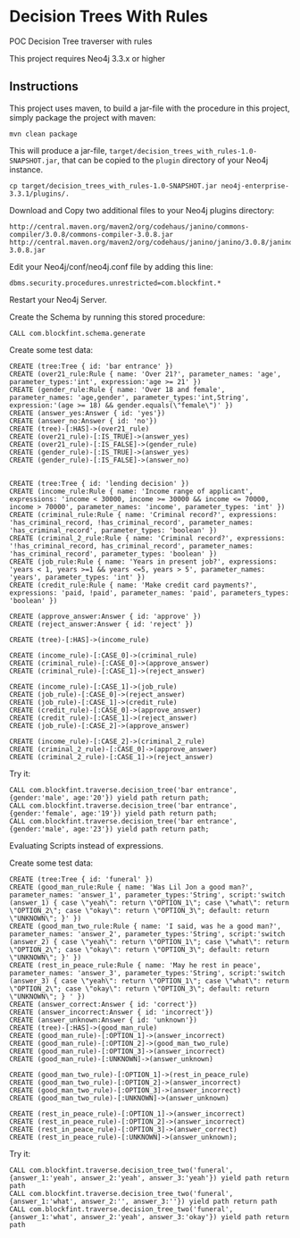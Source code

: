 # Decision Trees With Rules
POC Decision Tree traverser with rules

This project requires Neo4j 3.3.x or higher

Instructions
------------ 

This project uses maven, to build a jar-file with the procedure in this
project, simply package the project with maven:

    mvn clean package

This will produce a jar-file, `target/decision_trees_with_rules-1.0-SNAPSHOT.jar`,
that can be copied to the `plugin` directory of your Neo4j instance.

    cp target/decision_trees_with_rules-1.0-SNAPSHOT.jar neo4j-enterprise-3.3.1/plugins/.
    

Download and Copy two additional files to your Neo4j plugins directory:

    http://central.maven.org/maven2/org/codehaus/janino/commons-compiler/3.0.8/commons-compiler-3.0.8.jar
    http://central.maven.org/maven2/org/codehaus/janino/janino/3.0.8/janino-3.0.8.jar


Edit your Neo4j/conf/neo4j.conf file by adding this line:

    dbms.security.procedures.unrestricted=com.blockfint.*    

Restart your Neo4j Server.

Create the Schema by running this stored procedure:

    CALL com.blockfint.schema.generate
    
Create some test data:

    CREATE (tree:Tree { id: 'bar entrance' })
    CREATE (over21_rule:Rule { name: 'Over 21?', parameter_names: 'age', parameter_types:'int', expression:'age >= 21' })
    CREATE (gender_rule:Rule { name: 'Over 18 and female', parameter_names: 'age,gender', parameter_types:'int,String', expression:'(age >= 18) && gender.equals(\"female\")' })
    CREATE (answer_yes:Answer { id: 'yes'})
    CREATE (answer_no:Answer { id: 'no'})
    CREATE (tree)-[:HAS]->(over21_rule)
    CREATE (over21_rule)-[:IS_TRUE]->(answer_yes)
    CREATE (over21_rule)-[:IS_FALSE]->(gender_rule)
    CREATE (gender_rule)-[:IS_TRUE]->(answer_yes)
    CREATE (gender_rule)-[:IS_FALSE]->(answer_no)


    CREATE (tree:Tree { id: 'lending decision' })
    CREATE (income_rule:Rule { name: 'Income range of applicant', expressions: 'income < 30000, income >= 30000 && income <= 70000, income > 70000', parameter_names: 'income', parameter_types: 'int' })
    CREATE (criminal_rule:Rule { name: 'Criminal record?', expressions: 'has_criminal_record, !has_criminal_record', parameter_names: 'has_criminal_record', parameter_types: 'boolean' })
    CREATE (criminal_2_rule:Rule { name: 'Criminal record?', expressions: '!has_criminal_record, has_criminal_record', parameter_names: 'has_criminal_record', parameter_types: 'boolean' })
    CREATE (job_rule:Rule { name: 'Years in present job?', expressions: 'years < 1, years >=1 && years <=5, years > 5', parameter_names: 'years', parameter_types: 'int' })
    CREATE (credit_rule:Rule { name: 'Make credit card payments?', expressions: 'paid, !paid', parameter_names: 'paid', parameters_types: 'boolean' })

    CREATE (approve_answer:Answer { id: 'approve' })
    CREATE (reject_answer:Answer { id: 'reject' })

    CREATE (tree)-[:HAS]->(income_rule)

    CREATE (income_rule)-[:CASE_0]->(criminal_rule)
    CREATE (criminal_rule)-[:CASE_0]->(approve_answer)
    CREATE (criminal_rule)-[:CASE_1]->(reject_answer)

    CREATE (income_rule)-[:CASE_1]->(job_rule)
    CREATE (job_rule)-[:CASE_0]->(reject_answer)
    CREATE (job_rule)-[:CASE_1]->(credit_rule)
    CREATE (credit_rule)-[:CASE_0]->(approve_answer)
    CREATE (credit_rule)-[:CASE_1]->(reject_answer)
    CREATE (job_rule)-[:CASE_2]->(approve_answer)

    CREATE (income_rule)-[:CASE_2]->(criminal_2_rule)
    CREATE (criminal_2_rule)-[:CASE_0]->(approve_answer)
    CREATE (criminal_2_rule)-[:CASE_1]->(reject_answer)

Try it:

    CALL com.blockfint.traverse.decision_tree('bar entrance', {gender:'male', age:'20'}) yield path return path;
    CALL com.blockfint.traverse.decision_tree('bar entrance', {gender:'female', age:'19'}) yield path return path;
    CALL com.blockfint.traverse.decision_tree('bar entrance', {gender:'male', age:'23'}) yield path return path;     
    
    
Evaluating Scripts instead of expressions.

Create some test data:

    CREATE (tree:Tree { id: 'funeral' })
    CREATE (good_man_rule:Rule { name: 'Was Lil Jon a good man?', parameter_names: 'answer_1', parameter_types:'String', script:'switch (answer_1) { case \"yeah\": return \"OPTION_1\"; case \"what\": return \"OPTION_2\"; case \"okay\": return \"OPTION_3\"; default: return \"UNKNOWN\"; }' })
    CREATE (good_man_two_rule:Rule { name: 'I said, was he a good man?', parameter_names: 'answer_2', parameter_types:'String', script:'switch (answer_2) { case \"yeah\": return \"OPTION_1\"; case \"what\": return \"OPTION_2\"; case \"okay\": return \"OPTION_3\"; default: return \"UNKNOWN\"; }' })
    CREATE (rest_in_peace_rule:Rule { name: 'May he rest in peace', parameter_names: 'answer_3', parameter_types:'String', script:'switch (answer_3) { case \"yeah\": return \"OPTION_1\"; case \"what\": return \"OPTION_2\"; case \"okay\": return \"OPTION_3\"; default: return \"UNKNOWN\"; } ' })
    CREATE (answer_correct:Answer { id: 'correct'})
    CREATE (answer_incorrect:Answer { id: 'incorrect'})
    CREATE (answer_unknown:Answer { id: 'unknown'})
    CREATE (tree)-[:HAS]->(good_man_rule)
    CREATE (good_man_rule)-[:OPTION_1]->(answer_incorrect)
    CREATE (good_man_rule)-[:OPTION_2]->(good_man_two_rule)
    CREATE (good_man_rule)-[:OPTION_3]->(answer_incorrect)
    CREATE (good_man_rule)-[:UNKNOWN]->(answer_unknown)
    
    CREATE (good_man_two_rule)-[:OPTION_1]->(rest_in_peace_rule)
    CREATE (good_man_two_rule)-[:OPTION_2]->(answer_incorrect)
    CREATE (good_man_two_rule)-[:OPTION_3]->(answer_incorrect)
    CREATE (good_man_two_rule)-[:UNKNOWN]->(answer_unknown)
    
    CREATE (rest_in_peace_rule)-[:OPTION_1]->(answer_incorrect)
    CREATE (rest_in_peace_rule)-[:OPTION_2]->(answer_incorrect)
    CREATE (rest_in_peace_rule)-[:OPTION_3]->(answer_correct)
    CREATE (rest_in_peace_rule)-[:UNKNOWN]->(answer_unknown);    

    
Try it:


    CALL com.blockfint.traverse.decision_tree_two('funeral', {answer_1:'yeah', answer_2:'yeah', answer_3:'yeah'}) yield path return path    
    CALL com.blockfint.traverse.decision_tree_two('funeral', {answer_1:'what', answer_2:'', answer_3:''}) yield path return path    
    CALL com.blockfint.traverse.decision_tree_two('funeral', {answer_1:'what', answer_2:'yeah', answer_3:'okay'}) yield path return path    